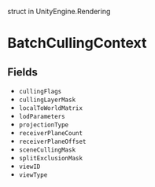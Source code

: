 struct in UnityEngine.Rendering
# BatchCullingContext

## Fields
- `cullingFlags`
- `cullingLayerMask`
- `localToWorldMatrix`
- `lodParameters`
- `projectionType`
- `receiverPlaneCount`
- `receiverPlaneOffset`
- `sceneCullingMask`
- `splitExclusionMask`
- `viewID`
- `viewType`
